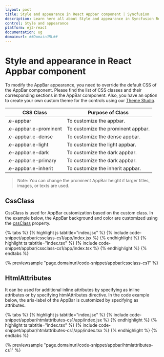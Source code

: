 ```yaml
---
layout: post
title: Style and appearance in React Appbar component | Syncfusion
description: Learn here all about Style and appearance in Syncfusion React Appbar component of Syncfusion Essential JS 2 and more.
control: Style and appearance 
platform: ej2-react
documentation: ug
domainurl: ##DomainURL##
---
```


# Style and appearance in React Appbar component

To modify the AppBar appearance, you need to override the default CSS of the AppBar component. Please find the list of CSS classes and their corresponding sections in the AppBar component. Also, you have an option to create your own custom theme for the controls using our [Theme Studio](https://ej2.syncfusion.com/themestudio/?theme=material).

|CSS Class | Purpose of Class |
|-----|----- |
|.e-appbar|To customize the appbar.|
|.e-appbar.e-prominent|To customize the prominent appbar.|
|.e-appbar.e-dense|To customize the dense appbar.|
|.e-appbar.e-light|To customize the light appbar.|
|.e-appbar.e-dark|To customize the dark appbar.|
|.e-appbar.e-primary|To customize the dark appbar.|
|.e-appbar.e-inherit|To customize the inherit appbar.|

>Note: You can change the prominent AppBar height if larger titles, images, or texts are used.

## CssClass

CssClass is used for AppBar customization based on the custom class. In the example below, the AppBar background and color are customized using the [cssClass](https://ej2.syncfusion.com/react/documentation/api/appbar#cssclass) property.

{% tabs %}
{% highlight js tabtitle="index.jsx" %}
{% include code-snippet/appbar/cssclass-cs1/app/index.jsx %}
{% endhighlight %}
{% highlight ts tabtitle="index.tsx" %}
{% include code-snippet/appbar/cssclass-cs1/app/index.tsx %}
{% endhighlight %}
{% endtabs %}

 {% previewsample "page.domainurl/code-snippet/appbar/cssclass-cs1" %}

## HtmlAttributes

It can be used for additional inline attributes by specifying as inline attributes or by specifying htmlAttributes directive. In the code example below, the aria-label of the AppBar is customized by specifying as attributes.

{% tabs %}
{% highlight js tabtitle="index.jsx" %}
{% include code-snippet/appbar/htmlattributes-cs1/app/index.jsx %}
{% endhighlight %}
{% highlight ts tabtitle="index.tsx" %}
{% include code-snippet/appbar/htmlattributes-cs1/app/index.tsx %}
{% endhighlight %}
{% endtabs %}

 {% previewsample "page.domainurl/code-snippet/appbar/htmlattributes-cs1" %}